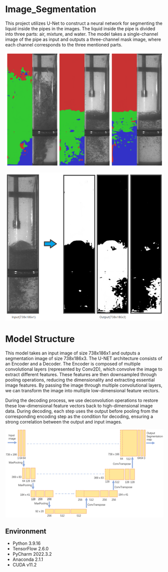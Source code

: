 # Image_Segmentation
This project utilizes U-Net to construct a neural network for segmenting the liquid inside the pipes in the images. The liquid inside the pipe is divided into three parts: air, mixture, and water. The model takes a single-channel image of the pipe as input and outputs a three-channel mask image, where each channel corresponds to the three mentioned parts.

![Local Image](asset/demoImage.png)

![Local Image](asset/segentaiondemo.png)

# Model Structure
This model takes an input image of size 738x186x1 and outputs a segmentation image of size 738x186x3. The U-NET architecture consists of an Encoder and a Decoder. The Encoder is composed of multiple convolutional layers (represented by Conv2D), which convolve the image to extract different features. These features are then downsampled through pooling operations, reducing the dimensionality and extracting essential image features. By passing the image through multiple convolutional layers, we can transform the image into multiple low-dimensional feature vectors.

During the decoding process, we use deconvolution operations to restore these low-dimensional feature vectors back to high-dimensional image data. During decoding, each step uses the output before pooling from the corresponding encoding step as the condition for decoding, ensuring a strong correlation between the output and input images.

![Local Image](asset/UNet.png)

## Environment
* Python 3.9.16
* TensorFlow 2.6.0
* PyCharm 2022.3.2
* Anaconda 2.1.1
* CUDA v11.2
